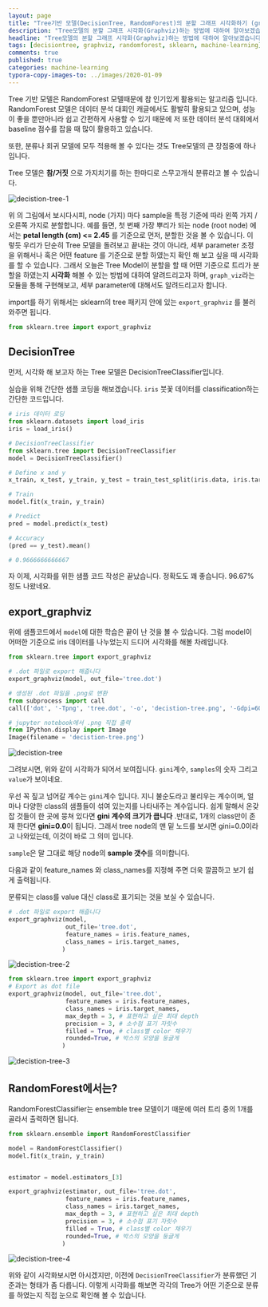 ```yaml
---
layout: page
title: "Tree기반 모델(DecisionTree, RandomForest)의 분할 그래프 시각화하기 (graphviz)"
description: "Tree모델의 분할 그래프 시각화(Graphviz)하는 방법에 대하여 알아보겠습니다."
headline: "Tree모델의 분할 그래프 시각화(Graphviz)하는 방법에 대하여 알아보겠습니다."
tags: [decisiontree, graphviz, randomforest, sklearn, machine-learning]
comments: true
published: true
categories: machine-learning
typora-copy-images-to: ../images/2020-01-09
---
```








Tree 기반 모델은 RandomForest 모델때문에 참 인기있게 활용되는 알고리즘 입니다. RandomForest 모델은 데이터 분석 대회인 캐글에서도 활발히 활용되고 있으며, 성능이 좋을 뿐만아니라 쉽고 간편하게 사용할 수 있기 때문에 저 또한 데이터 분석 대회에서 baseline 점수를 잡을 때 많이 활용하고 있습니다.

또한, 분류나 회귀 모델에 모두 적용해 볼 수 있다는 것도 Tree모델의 큰 장점중에 하나입니다.

Tree 모델은 **참/거짓** 으로 가지치기를 하는 한마디로 스무고개식 분류라고 볼 수 있습니다.

![decistion-tree-1](../images/2020-01-09/decistion-tree-1.png)

위 의 그림에서 보시다시피, node (가지) 마다 sample을 특정 기준에 따라 왼쪽 가지 / 오른쪽 가지로 분할합니다. 예를 들면, 첫 번째 가장 뿌리가 되는 node (root node) 에서는 **petal length (cm) <= 2.45**  를 기준으로 먼저, 분할한 것을 볼 수 있습니다. 이렇듯 우리가 단순히 Tree 모델을 돌려보고 끝내는 것이 아니라, 세부 parameter 조정을 위해서나 혹은 어떤 feature 를 기준으로 분할 하였는지 확인 해 보고 싶을 때 시각화를 할 수 있습니다. 그래서 오늘은 Tree Model이 분할을 할 때 어떤 기준으로 트리가 분할을 하였는지 **시각화** 해볼 수 있는 방법에 대하여 알려드리고자 하며, `graph_viz`라는 모듈을 통해 구현해보고, 세부 parameter에 대해서도 알려드리고자 합니다.

import를 하기 위해서는 sklearn의 tree 패키지 안에 있는 `export_graphviz` 를 불러와주면 됩니다.

```python
from sklearn.tree import export_graphviz
```



## DecisionTree

먼저, 시각화 해 보고자 하는 Tree 모델은 DecisionTreeClassifier입니다.

실습을 위해 간단한 샘플 코딩을 해보겠습니다. `iris` 붓꽃 데이터를 classification하는 간단한 코드입니다.

```python
# iris 데이터 로딩
from sklearn.datasets import load_iris
iris = load_iris()

# DecisionTreeClassifier
from sklearn.tree import DecisionTreeClassifier
model = DecisionTreeClassifier()

# Define x and y
x_train, x_test, y_train, y_test = train_test_split(iris.data, iris.target, test_size=0.2, random_state=30)

# Train
model.fit(x_train, y_train)

# Predict
pred = model.predict(x_test)

# Accuracy
(pred == y_test).mean()

# 0.9666666666667
```



자 이제, 시각화를 위한 샘플 코드 작성은 끝났습니다. 정확도도 꽤 좋습니다. 96.67%정도 나왔네요.



## export_graphviz

위에 샘플코드에서 `model`에 대한 학습은 끝이 난 것을 볼 수 있습니다. 그럼 model이 어떠한 기준으로 iris 데이터를 나누었는지 드디어 시각화를 해볼 차례입니다.

```python
from sklearn.tree import export_graphviz

# .dot 파일로 export 해줍니다
export_graphviz(model, out_file='tree.dot')

# 생성된 .dot 파일을 .png로 변환
from subprocess import call
call(['dot', '-Tpng', 'tree.dot', '-o', 'decistion-tree.png', '-Gdpi=600'])

# jupyter notebook에서 .png 직접 출력
from IPython.display import Image
Image(filename = 'decistion-tree.png')
```



![decistion-tree](../images/2020-01-09/decistion-tree.png)



그려보시면, 위와 같이 시각화가 되어서 보여집니다. `gini`계수, `samples`의 숫자 그리고 `value`가 보이네요.

우선 꼭 짚고 넘어갈 계수는 `gini`계수 입니다. 지니 불순도라고 불리우는 계수이며, 얼마나 다양한 class의 샘플들이 섞여 있는지를 나타내주는 계수입니다. 쉽게 말해서 온갖 잡 것들이 한 곳에 뭉쳐 있다면 **gini 계수의 크기가 큽니다** .반대로,  1개의 class만이 존재 한다면 **gini=0.0**이 됩니다. 그래서 tree node의 맨 밑 노드를 보시면 gini=0.0이라고 나와있는데, 이것이 바로 그 의미 입니다.

`sample`은 말 그대로 해당 node의 **sample 갯수**를 의미합니다.



다음과 같이 feature_names 와 class_names를 지정해 주면 더욱 깔끔하고 보기 쉽게 출력됩니다.

분류되는 class를 value 대신 class로 표기되는 것을 보실 수 있습니다.

```python
# .dot 파일로 export 해줍니다
export_graphviz(model, 
                out_file='tree.dot',
                feature_names = iris.feature_names,
                class_names = iris.target_names,
               )
```

![decistion-tree-2](../images/2020-01-09/decistion-tree-2.png)

```python
from sklearn.tree import export_graphviz
# Export as dot file
export_graphviz(model, out_file='tree.dot', 
                feature_names = iris.feature_names,
                class_names = iris.target_names,
                max_depth = 3, # 표현하고 싶은 최대 depth
                precision = 3, # 소수점 표기 자릿수
                filled = True, # class별 color 채우기
                rounded=True, # 박스의 모양을 둥글게
               )
```

![decistion-tree-3](../images/2020-01-09/decistion-tree-3.png)



## RandomForest에서는?

RandomForestClassifier는 ensemble tree 모델이기 때문에 여러 트리 중의 1개를 골라서 출력하면 됩니다.

```python
from sklearn.ensemble import RandomForestClassifier

model = RandomForestClassifier()
model.fit(x_train, y_train)


estimator = model.estimators_[3]

export_graphviz(estimator, out_file='tree.dot', 
                feature_names = iris.feature_names,
                class_names = iris.target_names,
                max_depth = 3, # 표현하고 싶은 최대 depth
                precision = 3, # 소수점 표기 자릿수
                filled = True, # class별 color 채우기
                rounded=True, # 박스의 모양을 둥글게
               )
```

![decistion-tree-4](../images/2020-01-09/decistion-tree-4.png)



위와 같이 시각화보시면 아시겠지만, 이전에 `DecisionTreeClassifier`가 분류했던 기준과는 형태가 좀 다릅니다. 이렇게 시각화를 해보면 각각의 Tree가 어떤 기준으로 분류를 하였는지 직접 눈으로 확인해 볼 수 있습니다.



